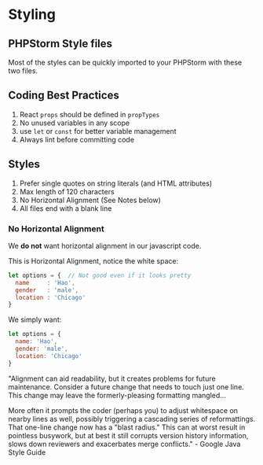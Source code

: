 # Styling

## PHPStorm Style files
Most of the styles can be quickly imported to your PHPStorm with these two files.

## Coding Best Practices
1. React `props` should be defined in `propTypes`
1. No unused variables in any scope
1. use `let` or `const` for better variable management
1. Always lint before committing code

## Styles
1. Prefer single quotes on string literals (and HTML attributes)
1. Max length of 120 characters
1. No Horizontal Alignment (See Notes below)
1. All files end with a blank line

### No Horizontal Alignment

We **do not** want horizontal alignment in our javascript code.

This is Horizontal Alignment, notice the white space:
```js
let options = {  // Not good even if it looks pretty
  name     : 'Hao',
  gender   : 'male',
  location : 'Chicago'
}
```

We simply want:
```js
let options = {
  name: 'Hao',
  gender: 'male',
  location: 'Chicago'
}
```

"Alignment can aid readability, but it creates problems for future maintenance. Consider a future change that needs to touch just one line. This change may leave the formerly-pleasing formatting mangled... 

More often it prompts the coder (perhaps you) to adjust whitespace on nearby lines as well, possibly triggering a cascading series of reformattings. That one-line change now has a "blast radius." This can at worst result in pointless busywork, but at best it still corrupts version history information, slows down reviewers and exacerbates merge conflicts." - Google Java Style Guide
